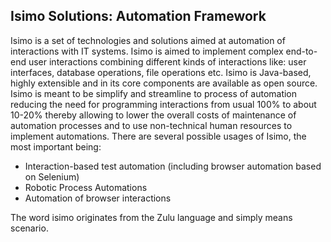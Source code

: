 ## Isimo Solutions: Automation Framework

Isimo is a set of technologies and solutions aimed at automation of interactions with IT systems. Isimo is aimed to implement complex end-to-end user interactions combining different kinds of interactions like: user interfaces, database operations, file operations etc. Isimo is Java-based, highly extensible and in its core components are available as open source. Isimo is meant to be simplify and streamline to process of automation reducing the need for programming interactions from usual 100% to about 10-20% thereby allowing to lower the overall costs of maintenance of automation processes and to use non-technical human resources to implement automations. There are several possible usages of Isimo, the most important being:
- Interaction-based test automation (including browser automation based on Selenium)
- Robotic Process Automations
- Automation of browser interactions

The word isimo originates from the Zulu language and simply means scenario.